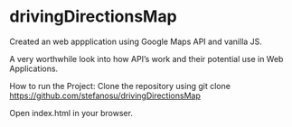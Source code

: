 # drivingDirectionsMap


Created an web appplication using Google Maps API and vanilla JS. 

A very worthwhile look into how API’s work and their potential use in Web Applications.

How to run the Project: Clone the repository using git clone https://github.com/stefanosu/drivingDirectionsMap 

Open index.html in your browser.
